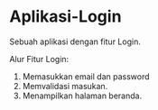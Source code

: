 # Aplikasi-Login
Sebuah aplikasi dengan fitur Login.

Alur Fitur Login:
1. Memasukkan email dan password
2. Memvalidasi masukan.
3. Menampilkan halaman beranda.

